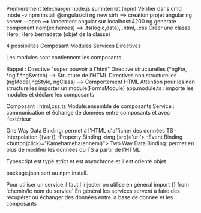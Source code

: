 Premièrement télécharger node.js sur internet.(npm)
Vérifier dans cmd :node -v
npm install @angular/cli
ng new sirh ==> creation projet angular
ng server --open ==> lancement angular sur localhost:4200
ng generate component nom(ex:heroes) ==> .ts(logic,data), .html, .css
Créer une classe Hero, Hero:bernadette (objet de la classe)

4 possibilités
Composant
Modules
Services
Directives

Les modules sont contiennent les composants

Rappel : Directive "super pouvoir à l'html"
Directive structurelles (*ngFor, *ngIf,*ngSwitch) --> Structure de l'HTML
Directives non structurelles (ngModel,ngStyle, ngClass) --> Comportement HTML
Attention pour les non structurelles importer un module(FormsModule)
app.module.ts : importe les modules et déclare les composants

Composant : html,css,ts
Module:ensemble de composants
Service : communication et échange de données entre composants et avec l'extérieur

One Way Data Binding: permet à l'HTML d'afficher des données TS
                        -Interpolation {{var}}
                        -Property Binding <img [src]='url'>
                        -Event Binding <button(click)="Kamehameha(ennemi)"></button>
Two Way Data Binding: permet en plus de modifier les données du TS à partir de l'HTML

Typescript est typé strict et est asynchrone et il est orienté objet

package.json sert au npm install.

Pour utiliser un service il faut l'injecter on utilise en général import {} from 'chemin/le nom du service'
En général les services servent à faire des récupérer ou échanger des données entre la base de donnée et les composants
